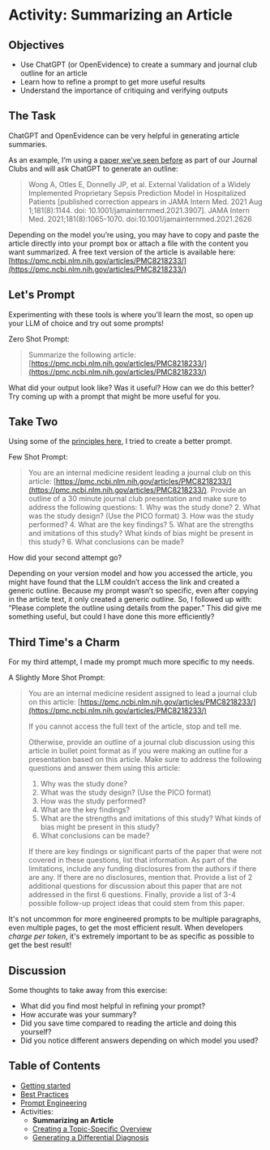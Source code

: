 # Activity: Summarizing an Article

## Objectives
- Use ChatGPT (or OpenEvidence) to create a summary and journal club outline for an article
- Learn how to refine a prompt to get more useful results
- Understand the importance of critiquing and verifying outputs

## The Task
ChatGPT and OpenEvidence can be very helpful in generating article summaries.

As  an  example, I’m using a [paper we’ve seen before](https://pmc.ncbi.nlm.nih.gov/articles/PMC8218233/) as part of our Journal Clubs and will ask ChatGPT to generate an outline:

>Wong A, Otles E, Donnelly JP, et al. External Validation of a Widely Implemented Proprietary Sepsis Prediction Model in Hospitalized Patients [published correction appears in JAMA Intern Med. 2021 Aug 1;181(8):1144. doi: 10.1001/jamainternmed.2021.3907]. JAMA Intern Med. 2021;181(8):1065-1070. doi:10.1001/jamainternmed.2021.2626

Depending on the model you’re using, you may have to copy and paste the article directly into your prompt box or attach a file with the content you want summarized. A free text version of the article is available here: [https://pmc.ncbi.nlm.nih.gov/articles/PMC8218233/](https://pmc.ncbi.nlm.nih.gov/articles/PMC8218233/)

## Let's Prompt
Experimenting with these tools is where you'll learn the most, so open up your LLM of choice and try out some prompts!

Zero Shot Prompt:
> Summarize the following article: [https://pmc.ncbi.nlm.nih.gov/articles/PMC8218233/](https://pmc.ncbi.nlm.nih.gov/articles/PMC8218233/)

What did your output look like? Was it useful? How can we do this better? Try coming up with a prompt that might be more useful for you.

## Take Two
Using some of the [principles here](prompt_engineering.html), I tried to create a better prompt.

Few Shot Prompt:
> You are an internal medicine resident leading a journal club on this article: [https://pmc.ncbi.nlm.nih.gov/articles/PMC8218233/](https://pmc.ncbi.nlm.nih.gov/articles/PMC8218233/). Provide an outline of a 30 minute journal club presentation and make sure to address the following questions: 1. Why was the study done? 2. What was the study design? (Use the PICO format) 3. How was the study performed? 4. What are the key findings? 5. What are the strengths and imitations of this study? What kinds of bias might be present in this study? 6. What conclusions can be made?

How did your second attempt go?

Depending on your version model and how you accessed the article, you might have found that the LLM couldn’t access the link and created a generic outline. Because my prompt wasn’t so specific, even after copying in the article text, it only created a generic outline. So, I followed up with: “Please complete the outline using details from the paper.” This did give me something useful, but could I have done this more efficiently?


## Third Time's a Charm
For my third attempt, I made my prompt much more specific to my needs.

A Slightly More Shot Prompt:

> You are an internal medicine resident assigned to lead a journal club
> on this article: [https://pmc.ncbi.nlm.nih.gov/articles/PMC8218233/](https://pmc.ncbi.nlm.nih.gov/articles/PMC8218233/)
> 
> If you cannot access the full text of the article, stop and tell me.
> 
> Otherwise, provide an outline of a journal club discussion using this
> article in bullet point format as if you were making an outline for a
> presentation based on this article. Make sure to address the following
> questions and answer them using this article: 
> 1. Why was the study done? 
> 2. What was the study design? (Use the PICO format)
> 3. How was the study performed?
> 4. What are the key findings?
> 5. What are the strengths and imitations of this study? What kinds of bias might be present in this study?
> 6. What conclusions can be made? 
> 
> If there are key findings or significant parts of the paper that were
> not covered in these questions, list that information. As part of the
> limitations, include any funding disclosures from the authors if there
> are any. If there are no disclosures, mention that. Provide a list of
> 2 additional questions for discussion about this paper that are not
> addressed in the first 6 questions. Finally, provide a list of 3-4
> possible follow-up project ideas that could stem from this paper.

It's not uncommon for more engineered prompts to be multiple paragraphs, even multiple pages, to get the most efficient result. When developers *charge per token*, it's extremely important to be as specific as possible to get the best result!

## Discussion

Some thoughts to take away from this exercise:
- What did you find most helpful in refining your prompt?
- How accurate was your summary?
- Did you save time compared to reading the article and doing this yourself?
- Did you notice different answers depending on which model you used?

## Table of Contents
- [Getting started](https://wpcrp.github.io/promptathon/getting_started.html)
- [Best Practices](https://wpcrp.github.io/promptathon/best_practices.html)
- [Prompt Engineering](https://wpcrp.github.io/promptathon/prompt_engineering.html)
- Activities:
	- **Summarizing an Article**
	- [Creating a Topic-Specific Overview](https://wpcrp.github.io/promptathon/topic_overview.html)
	- [Generating a Differential Diagnosis](https://wpcrp.github.io/promptathon/differential_diagnosis.html)
